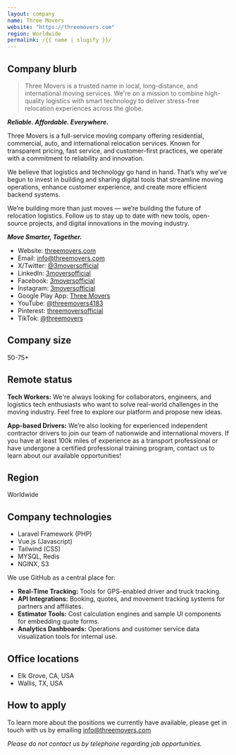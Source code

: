 ```yaml
---
layout: company
name: Three Movers
website: "https://threemovers.com"
region: Worldwide
permalink: /{{ name | slugify }}/
---
```


## Company blurb

> Three Movers is a trusted name in local, long-distance, and international moving services. We're on a mission to combine high-quality logistics with smart technology to deliver stress-free relocation experiences across the globe.

_**Reliable. Affordable. Everywhere.**_

Three Movers is a full-service moving company offering residential, commercial, auto, and international relocation services. Known for transparent pricing, fast service, and customer-first practices, we operate with a commitment to reliability and innovation.

We believe that logistics and technology go hand in hand. That’s why we’ve begun to invest in building and sharing digital tools that streamline moving operations, enhance customer experience, and create more efficient backend systems.

We’re building more than just moves — we’re building the future of relocation logistics. Follow us to stay up to date with new tools, open-source projects, and digital innovations in the moving industry.

_**Move Smarter, Together.**_

- Website: [threemovers.com](https://threemovers.com)
- Email: [info@threemovers.com](mailto:info@threemovers.com)
- X/Twitter: [@3moversofficial](https://x.com/3moversofficial)
- LinkedIn: [3moversofficial](https://www.linkedin.com/company/3moversofficial/)
- Facebook: [3moversofficial](https://www.facebook.com/3moversofficial/)
- Instagram: [3moversofficial](https://www.instagram.com/3moversofficial/)
- Google Play App: [Three Movers](https://play.google.com/store/apps/details?id=com.tolm.threemovers&hl=en)
- YouTube: [@threemovers4183](https://www.youtube.com/@threemovers4183)
- Pinterest: [threemoversofficial](https://www.pinterest.com/threemoversofficial/)
- TikTok: [@threemovers](https://www.tiktok.com/@threemovers)

## Company size

50-75+

## Remote status

**Tech Workers:** We're always looking for collaborators, engineers, and logistics tech enthusiasts who want to solve real-world challenges in the moving industry. Feel free to explore our platform and propose new ideas.

**App-based Drivers:** We’re also looking for experienced independent contractor drivers to join our team of nationwide and international movers. If you have at least 100k miles of experience as a transport professional or have undergone a certified professional training program, contact us to learn about our available opportunities!

## Region

Worldwide

## Company technologies

- Laravel Framework (PHP)
- Vue.js (Javascript)
- Tailwind (CSS)
- MYSQL, Redis
- NGINX, S3

We use GitHub as a central place for:

- **Real-Time Tracking:** Tools for GPS-enabled driver and truck tracking.
- **API Integrations:** Booking, quotes, and movement tracking systems for partners and affiliates.
- **Estimator Tools:** Cost calculation engines and sample UI components for embedding quote forms.
- **Analytics Dashboards:** Operations and customer service data visualization tools for internal use.

## Office locations

- Elk Grove, CA, USA
- Wallis, TX, USA

## How to apply

To learn more about the positions we currently have available, please get in touch with us by emailing [info@threemovers.com](mailto:info@threemovers.com)

_Please do not contact us by telephone regarding job opportunities._